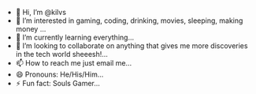 - 👋 Hi, I’m @kilvs
- 👀 I’m interested in gaming, coding, drinking, movies, sleeping, making money ...
- 🌱 I’m currently learning everything...
- 💞️ I’m looking to collaborate on anything that gives me more discoveries in the tech world sheeesh!...
- 📫 How to reach me just email me...
- 😄 Pronouns: He/His/Him...
- ⚡ Fun fact: Souls Gamer...

<!---
kilvs/kilvs is a ✨ special ✨ repository because its `README.md` (this file) appears on your GitHub profile.
You can click the Preview link to take a look at your changes.
--->
